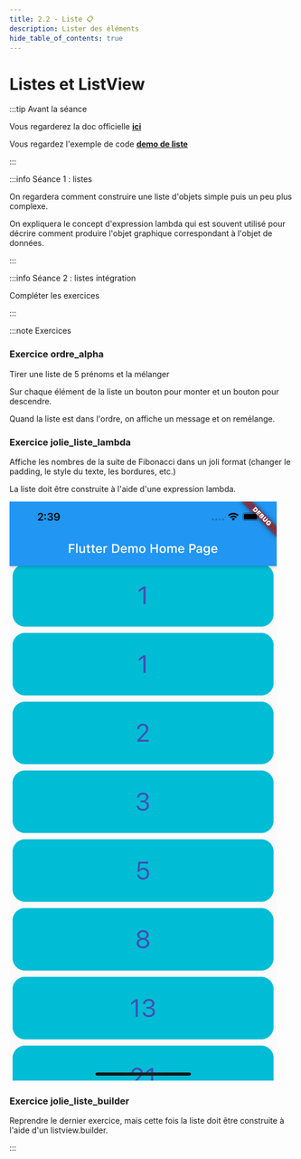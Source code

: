 ```yaml
---
title: 2.2 - Liste 📋
description: Lister des éléments
hide_table_of_contents: true
---
```


# Listes et ListView

<Row>

<Column>

:::tip Avant la séance

Vous regarderez la doc officielle **[ici](https://flutter.dev/docs/cookbook/lists/basic-list)**

Vous regardez l'exemple de code **[demo de liste](https://github.com/departement-info-cem/5N6-mobile-2-Nouveau/tree/main/code/liste)**

:::

</Column>

<Column>

:::info Séance 1 : listes

On regardera comment construire une liste d'objets simple puis un peu plus complexe.

On expliquera le concept d'expression lambda qui est souvent utilisé pour décrire comment produire l'objet graphique correspondant à l'objet de données.

:::

:::info Séance 2 : listes intégration

Compléter les exercices

:::

</Column>

</Row>

:::note Exercices

### Exercice ordre_alpha

Tirer une liste de 5 prénoms et la mélanger

Sur chaque élément de la liste un bouton pour monter et un bouton pour descendre.

Quand la liste est dans l'ordre, on affiche un message et on remélange.

### Exercice jolie_liste_lambda

<Row>

<Column size="9">

Affiche les nombres de la suite de Fibonacci dans un joli format (changer le padding, le style du texte, les bordures, etc.)

La liste doit être construite à l'aide d'une expression lambda.

</Column>

<Column size="3">

![jolie liste lambda](_04-liste/jolie-liste-lambda.png)

</Column>

</Row>

### Exercice jolie_liste_builder

Reprendre le dernier exercice, mais cette fois la liste doit être construite à l'aide d'un listview.builder.

:::
